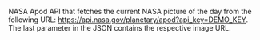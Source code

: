 NASA Apod API that fetches the current NASA picture of the day from the following URL: https://api.nasa.gov/planetary/apod?api_key=DEMO_KEY. The last parameter in the JSON contains the respective image URL. 
